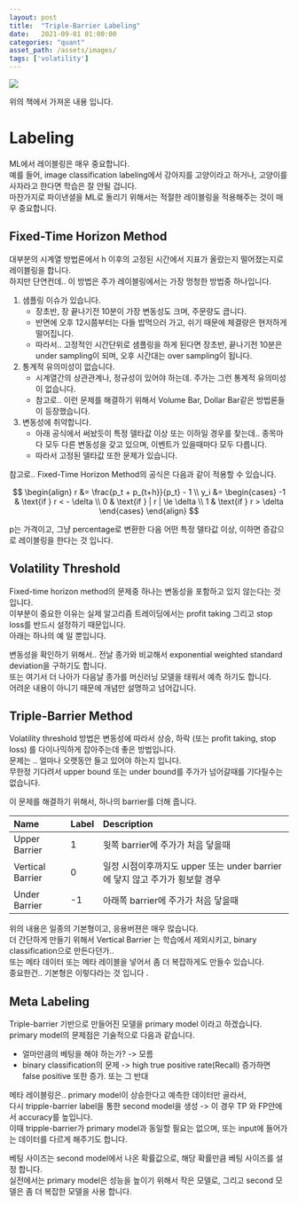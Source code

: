 ```yaml
---
layout: post
title:  "Triple-Barrier Labeling"
date:   2021-09-01 01:00:00
categories: "quant"
asset_path: /assets/images/
tags: ['volatility']
---
```


<img src="{{ page.asset_path }}triple-barrier-labeling-book.jpg" class="img-responsive img-rounded img-fluid border rounded">

위의 책에서 가져온 내용 입니다.


# Labeling

ML에서 레이블링은 매우 중요합니다. <br>
예를 들어, image classification labeling에서 강아지를 고양이라고 하거나, 고양이를 사자라고 한다면 학습은 잘 안될 겁니다. <br>
마찬가지로 파이낸셜을 ML로 돌리기 위해서는 적절한 레이블링을 적용해주는 것이 매우 중요합니다. 

## Fixed-Time Horizon Method 

대부분의 시계열 방법론에서 h 이후의 고정된 시간에서 지표가 올랐는지 떨어졌는지로 레이블링을 합니다. <br>
하지만 단연컨데.. 이 방법은 주가 레이블링에서는 가장 멍청한 방법중 하나입니다. <br>

1. 샘플링 이슈가 있습니다. 
    - 장초반, 장 끝나기전 10분이 가장 변동성도 크며, 주문량도 큽니다. 
    - 반면에 오후 12시쯤부터는 다들 밥먹으러 가고, 쉬기 때문에 체결량은 현저하게 떨어집니다. 
    - 따라서.. 고정적인 시간단위로 샘플링을 하게 된다면 장초반, 끝나기전 10분은 under sampling이 되며, 오후 시간대는 over sampling이 됩니다. 
2. 통계적 유의미성이 없습니다. 
    - 시계열간의 상관관계나, 정규성이 있어야 하는데. 주가는 그런 통계적 유의미성이 없습니다. 
    - 참고로.. 이런 문제를 해결하기 위해서 Volume Bar, Dollar Bar같은 방법론들이 등장했습니다.
3. 변동성에 취약합니다. 
    - 아래 공식에서 써놨듯이 특정 델타값 이상 또는 이하일 경우를 찾는데.. 종목마다 모두 다른 변동성을 갖고 있으며, 이벤트가 있을때마다 모두 다릅니다.
    - 따라서 고정된 델타값 또한 문제가 있습니다. 

참고로.. Fixed-Time Horizon Method의 공식은 다음과 같이 적용할 수 있습니다.

$$ \begin{align} r &= \frac{p_t + p_{t+h}}{p_t} - 1  \\
y_i &= 
\begin{cases}
-1 & \text{if } r < - \delta \\
0 &  \text{if } | r | \le \delta \\
1 &  \text{if } r > \delta
\end{cases}
\end{align} $$

p는 가격이고, 그냥 percentage로 변환한 다음 어떤 특정 델타값 이상, 이하면 증감으로 레이블링을 한다는 것 입니다. 



## Volatility Threshold

Fixed-time horizon method의 문제중 하나는 변동성을 포함하고 있지 않는다는 것 입니다.<br>
이부분이 중요한 이유는 실제 알고리즘 트레이딩에서는 profit taking 그리고 stop loss를 반드시 설정하기 때문입니다. <br>
아래는 하나의 예 일 뿐입니다. 

변동성을 확인하기 위해서.. 전날 종가와 비교해서 exponential weighted standard deviation을 구하기도 합니다. <br>
또는 여기서 더 나아가 다음날 종가를 머신러닝 모델을 태워서 예측 하기도 합니다. <br>
어려운 내용이 아니기 때문에 개념만 설명하고 넘어갑니다. 


## Triple-Barrier Method

Volatility threshold 방법은 변동성에 따라서 상승, 하락 (또는 profit taking, stop loss) 를 다이나믹하게 잡아주는데 좋은 방법입니다.<br>
문제는 .. 얼마나 오랫동안 들고 있어야 하는지 입니다. <br>
무한정 기다려서 upper bound 또는 under bound를 주가가 넘어갈때를 기다릴수는 없습니다. 

이 문제를 해결하기 위해서, 하나의 barrier를 더해 줍니다. 

| Name             | Label   | Description                                                      |
|:-----------------|:--------|:-----------------------------------------------------------------|
| Upper Barrier    | 1       | 윗쪽 barrier에 주가가 처음 닿을때                                     |  
| Vertical Barrier | 0       | 일정 시점이후까지도 upper 또는 under barrier에 닿지 않고 주가가 횡보할 경우 | 
| Under Barrier    | -1      | 아래쪽 barrier에 주가가 처음 닿을때                                    |

위의 내용은 일종의 기본형이고, 응용버젼은 매우 많습니다.<br>
더 간단하게 만들기 위해서 Vertical Barrier 는 학습에서 제외시키고, binary classification으로 만든다던가.. <br>
또는 메타 데이터 또는 메타 레이블을 넣어서 좀 더 복잡하게도 만들수 있습니다. <br>
중요한건.. 기본형은 이렇다라는 것 입니다 .


## Meta Labeling 

Triple-barrier 기반으로 만들어진 모델을 primary model 이라고 하겠습니다. <br>
primary model의 문제점은 기술적으로 다음과 같습니다. 

 - 얼마만큼의 베팅을 해야 하는가? -> 모름
 - binary classification의 문제 -> high true positive rate(Recall) 증가하면 false positive 또한 증가. 또는 그 반대

메타 레이블링은.. primary model이 상승한다고 예측한 데이터만 골라서, <br>
다시 tripple-barrier label을 통한 second model을 생성 -> 이 경우 TP 와 FP안에서 accuracy를 높입니다. <br>
이때 tripple-barrier가 primary model과 동일할 필요는 없으며, 또는 input에 들어가는 데이터를 다르게 해주기도 합니다. 


베팅 사이즈는 second model에서 나온 확률값으로, 해당 확률만큼 베팅 사이즈를 설정 합니다. <br>
실전에서는 primary model은 성능을 높이기 위해서 작은 모델로, 그리고 second 모델은 좀 더 복잡한 모델을 사용 합니다. 